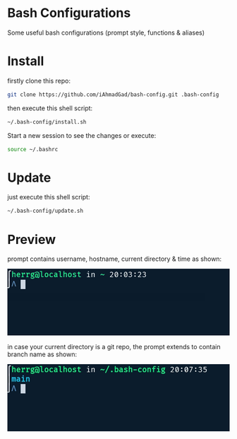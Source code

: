 # Bash Configurations
Some useful bash configurations (prompt style, functions & aliases)

# Install
firstly clone this repo:
```bash
git clone https://github.com/iAhmadGad/bash-config.git .bash-config
```
then execute this shell script:
```bash
~/.bash-config/install.sh
```
Start a new session to see the changes or execute:
```bash
source ~/.bashrc
```
# Update
just execute this shell script:
```bash
~/.bash-config/update.sh
```
# Preview
prompt contains username, hostname, current directory & time as shown:

![img1](https://github.com/iAhmadGad/bash-config/blob/37fbc5295684cebb832a4dc7d9d06840ab787573/assets/img1.png)

in case your current directory is a git repo, the prompt extends to contain branch name as shown:

![img2](https://github.com/iAhmadGad/bash-config/blob/37fbc5295684cebb832a4dc7d9d06840ab787573/assets/img2.png)
